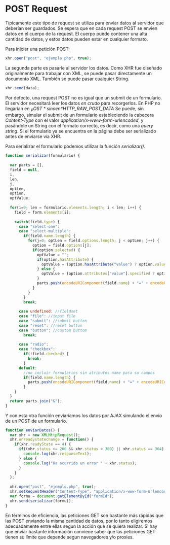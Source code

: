 # POST Request

Típicamente este tipo de request se utiliza para enviar datos al servidor que deberían ser guardados. Se espera que en cada request POST se envien datos en el cuerpo de la request. El cuerpo puede contener una alta cantidad de datos, y estos datos pueden estar en cualquier formato.

Para iniciar una petición POST:
```javascript
xhr.open("post", "ejemplo.php", true);
```

La segunda parte es pasarle al servidor los datos. Como XHR fue diseñado originalmente para trabajar con XML, se puede pasar directamente un documento XML. También se puede pasar cualquier String.
```javascript
xhr.send(data);
```

Por defecto, una request POST no es igual que un submit de un formulario. El servidor necesitará leer los datos _en crudo_ para recorgerlos. En PHP no llegarían en *$_POST* si no en *$HTTP_RAW_POST_DATA* Se puede, sin embargo, simular el submit de un formulario estableciendo la cabecera _Content-Type_ con el valor _application/x-www-form-urlencoded_, y pasándole un String con el formato correcto, es decir, como una _query string_. Si el formulario ya se encuentra en la página debe ser serializado antes de enviarse vía XHR.

Para serializar el formulario podemos utilizar la función _serializar()_.
```javascript
function serializar(formulario) {
  
  var parts = [],
  field = null,
  i,
  len,
  j,
  optLen,
  option,
  optValue;
  
  for(i=0; len = formulario.elements.length; i < len; i++) {
    field = form.elements[i];
    
    switch(field.type) {
      case "select-one":
      case "select-multiple":
        if(field.name.length) {
          for(j=0; optLen = field.options.length; j < optLen; j++) {
            option = field.options[j];
            if(option.selected) {
              optValue = "";
              if(option.hasAttribute) {
                optValue = (option.hasAttribute("value") ? option.value : option.text);
              } else {
                optValue = (option.attributes["value"].specified ? option.value : option.text);
              }
              parts.push(encodeURIComponent(field.name) + "=" + encodeURIComponent(optValue));
            }
          }
        }
        break;
      
      case undefined: //fieldset
      case "file": //input file
      case "submit": //submit button
      case "reset": //reset button
      case "button": //custom buttom
        break;
        
      case "radio":
      case "checkbox":
        if(!field.checked) {
          break;
        }
      default:
        //no incluir formularios sin atributos name para su campos
        if(field.name.length) {
          parts.push(encodeURIComponent(field.name) + "=" + encodeURIComponent(optValue));
        }
    }
  }
  return parts.join("&");
}
```

Y con esta otra función enviaríamos los datos por AJAX simulando el envío de un POST de un formulario.
```javascript
function enviarDatos() {
  var xhr = new XMLHttpRequest();
  xhr.onreadystatechange = function() {
    if(xhr.readyState == 4) {
      if((xhr.status >= 200 && xhr.status < 300) || xhr.status == 304) {
        console.log(xhr.responseText);
      } else {
        console.log("Ha ocurrido un error " + xhr.status);
      }
    }
  };
  
  xhr.open("post", "ejemplo.php", true);
  xhr.setRequestHeader("Content-Type", "application/x-www-form-urlencoded");
  var formu = document.getElementById("formId");
  xhr.send(serializar(formu));
}
```

En términos de eficiencia, las peticiones GET son bastante más rápidas que las POST enviando la misma cantidad de datos, por lo tanto eligiremos adecuadamente entre ellas segun la acción que se quiera realizar. Si hay que enviar bastante información conviene saber que las peticiones GET tienen su límite que depende segun navegadores y/o proxies.
